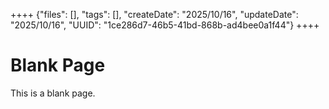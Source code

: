 ++++
{"files": [], "tags": [], "createDate": "2025/10/16", "updateDate": "2025/10/16", "UUID": "1ce286d7-46b5-41bd-868b-ad4bee0a1f44"}
++++

# Blank Page
This is a blank page.

